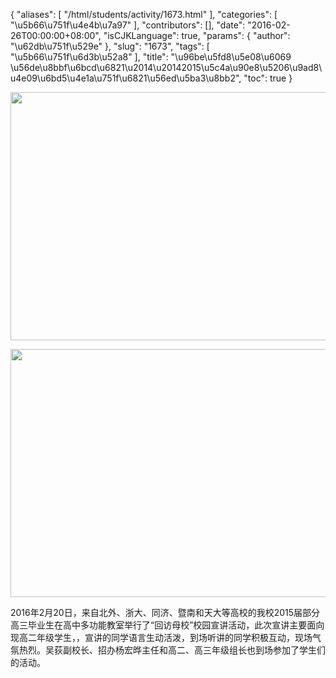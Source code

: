 {
    "aliases": [
        "/html/students/activity/1673.html"
    ],
    "categories": [
        "\u5b66\u751f\u4e4b\u7a97"
    ],
    "contributors": [],
    "date": "2016-02-26T00:00:00+08:00",
    "isCJKLanguage": true,
    "params": {
        "author": "\u62db\u751f\u529e"
    },
    "slug": "1673",
    "tags": [
        "\u5b66\u751f\u6d3b\u52a8"
    ],
    "title": "\u96be\u5fd8\u5e08\u6069  \u56de\u8bbf\u6bcd\u6821\u2014\u20142015\u5c4a\u90e8\u5206\u9ad8\u4e09\u6bd5\u4e1a\u751f\u6821\u56ed\u5ba3\u8bb2",
    "toc": true
}


<img
    src="https://cdn.tfls.online/mirror/full/3aeb4746f6768c45dbe7f294f6f6c1d7274e413e.jpg"
    style="display:block;margin-left:auto;margin-right:auto;"
    decoding="async"
    fetchpriority="auto"
    loading="lazy"
    height="397"
    width="600"
/>





<img
    src="https://cdn.tfls.online/mirror/full/59cca2e8214ed5a005d2c738a5c0e8e81e04d175.jpg"
    style="display:block;margin-left:auto;margin-right:auto;"
    decoding="async"
    fetchpriority="auto"
    loading="lazy"
    height="397"
    width="600"
/>







2016年2月20日，来自北外、浙大、同济、暨南和天大等高校的我校2015届部分高三毕业生在高中多功能教室举行了“回访母校”校园宣讲活动，此次宣讲主要面向现高二年级学生，，宣讲的同学语言生动活泼，到场听讲的同学积极互动，现场气氛热烈。吴荻副校长、招办杨宏晔主任和高二、高三年级组长也到场参加了学生们的活动。




